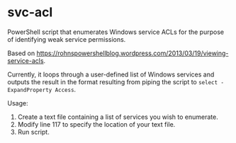 # svc-acl
PowerShell script that enumerates Windows service ACLs for the purpose of identifying weak service permissions.

Based on https://rohnspowershellblog.wordpress.com/2013/03/19/viewing-service-acls.

Currently, it loops through a user-defined list of Windows services and outputs the result in the format resulting from piping the script to ```select -ExpandProperty Access```.

Usage:

1. Create a text file containing a list of services you wish to enumerate.
2. Modify line 117 to specify the location of your text file.
3. Run script.

